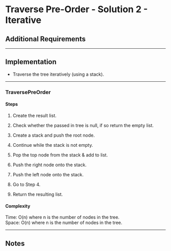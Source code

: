 # Traverse Pre-Order - Solution 2 - Iterative

## Additional Requirements

---

## Implementation
- Traverse the tree iteratively (using a stack).

---

### TraversePreOrder

#### Steps
1. Create the result list.

2. Check whether the passed in tree is null, if so
return the empty list.

3. Create a stack and push the root node.

4. Continue while the stack is not empty.

5. Pop the top node from the stack & add to list.

6. Push the right node onto the stack.

7. Push the left node onto the stack.

8. Go to Step 4.

9. Return the resulting list.

#### Complexity
Time: O(n) where n is the number of nodes in the tree.  
Space: O(n) where n is the number of nodes in the tree.  

---

## Notes
